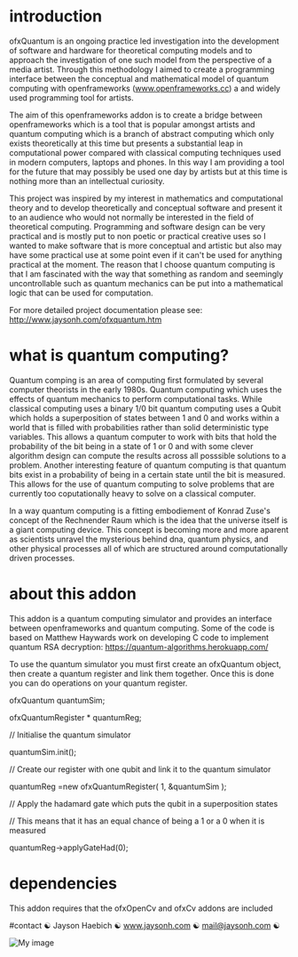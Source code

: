 # introduction
ofxQuantum is an ongoing practice led investigation into the development of software and hardware for theoretical computing models and to approach the investigation of one such model from the perspective of a media artist. Through this methodology I aimed to create a programming interface between the conceptual and mathematical model of quantum computing with openframeworks (www.openframeworks.cc) a and widely used programming tool for artists. 

The aim of this openframeworks addon is to create a bridge between openframeworks which is a tool that is popular amongst artists and quantum computing which is a branch of abstract computing which only exists theoretically at this time but presents a substantial leap in computational power compared with classical computing techniques used in modern computers, laptops and phones. In this way I am providing a tool for the future that may possibly be used one day by artists but at this time is nothing more than an intellectual curiosity.

This project was inspired by my interest in mathematics and computational theory and to develop theoretically and conceptual software and present it to an audience who would not normally be interested in the field of theoretical computing. Programming and software design can be very practical and is mostly put to non poetic or practical creative uses so I wanted to make software that is more conceptual and artistic but also may have some practical use at some point even if it can't be used for anything practical at the moment. The reason that I choose quantum computing is that I am fascinated with the way that something as random and seemingly uncontrollable such as quantum mechanics can be put into a mathematical logic that can be used for computation.

For more detailed project documentation please see: http://www.jaysonh.com/ofxquantum.htm

# what is quantum computing?
Quantum comping is an area of computing first formulated by several computer theorists in the early 1980s. Quantum computing which uses the effects of quantum mechanics to perform computational tasks. While classical computing uses a binary 1/0 bit quantum computing uses a Qubit which holds a superposition of states between 1 and 0 and works within a world that is filled with probabilities rather than solid deterministic type variables. This allows a quantum computer to work with bits that hold the probability of the bit being in a state of 1 or 0 and with some clever algorithm design can compute the results across all posssible solutions to a problem. Another interesting feature of quantum computing is that quantum bits exist in a probability of being in a certain state until the bit is measured. This allows for the use of quantum computing to solve problems that are currently too coputationally heavy to solve on a classical computer.

In a way quantum computing is a fitting embodiement of Konrad Zuse's concept of the Rechnender Raum which is the idea that the universe itself is a giant computing device. This concept is becoming more and more aparent as scientists unravel the mysterious behind dna, quantum physics, and other physical processes all of which are structured around computationally driven processes.

# about this addon
This addon is a quantum computing simulator and provides an interface between openframeworks and quantum computing. Some of the code is based on Matthew Haywards work on developing C code to implement quantum RSA decryption: https://quantum-algorithms.herokuapp.com/

To use the quantum simulator you must first create an ofxQuantum object, then create a quantum register and link them together. Once this is done you can do operations on your quantum register.

ofxQuantum           quantumSim;

ofxQuantumRegister * quantumReg;

// Initialise the quantum simulator

quantumSim.init();
    
// Create our register with one qubit and link it to the quantum simulator

quantumReg =new ofxQuantumRegister( 1, &quantumSim );
    
// Apply the hadamard gate which puts the qubit in a superposition states

// This means that it has an equal chance of being a 1 or a 0 when it is measured

quantumReg->applyGateHad(0);

# dependencies
This addon requires that the ofxOpenCv and ofxCv addons are included 

#contact
☯ Jayson Haebich ☯ www.jaysonh.com ☯ mail@jaysonh.com ☯


![My image](http://www.jaysonh.com/files/ofxquantum/image3.jpg)